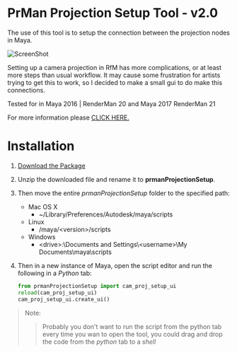 # PrMan Projection Setup Tool - v2.0

The use of this tool is to setup the connection between the projection nodes
in Maya.

![ScreenShot](http://alijafargholi.com/wp-content/uploads/2015/11/prman_projection_setup_ui.png)


Setting up a camera projection in RfM has more complications, or at least
more steps than usual workflow. It may cause some frustration for artists
trying to get this to work, so I decided to make a small gui to do make this
connections.

Tested for in Maya 2016 | RenderMan 20 and Maya 2017 RenderMan 21

For more information please [CLICK HERE.](http://alijafargholi.com/2015/11/prman-camera-projection-setup-for-maya/)


Installation
============

1. [Download the Package](https://github.com/alijafargholi/prman_camera_projection_setup/archive/master.zip)
2. Unzip the downloaded file and rename it to **prmanProjectionSetup**.
3. Then move the entire *prmanProjectionSetup*  folder to the specified path:
    * Mac OS X
        * ~/Library/Preferences/Autodesk/maya/scripts
    * Linux
        * /maya/\<version>/scripts
    * Windows
        * \<drive>:\Documents and Settings\\\<username>\\My Documents\\maya\\scripts

4. Then in a new instance of Maya, open the script editor and run the following
 in a *Python* tab:

    ```python
    from prmanProjectionSetup import cam_proj_setup_ui
    reload(cam_proj_setup_ui)
    cam_proj_setup_ui.create_ui()
    ```

> Note:
>> Probably you don't want to run the script from the python tab
every time you wan to open the tool, you could drag and drop the code from the *python* tab to a *shell*